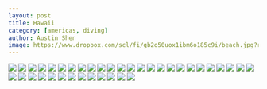 ```yaml
---
layout: post
title: Hawaii
category: [americas, diving]
author: Austin Shen
image: https://www.dropbox.com/scl/fi/gb2o50uox1ibm6o185c9i/beach.jpg?rlkey=o4491ofnzqtkbj9w7xgggi78e&raw=1
---
```


<div class='gallery' style='align-items: center'>
  <img src='https://www.dropbox.com/scl/fi/e6q7meh3cpinh9tg5195y/endemic-fish.jpg?rlkey=1b7i5mom3zg1a6xp6aui6qvmu&raw=1'>
  <img src='https://www.dropbox.com/scl/fi/7ofu07xoc4gfqiyqkqayl/bridge.jpg?rlkey=tu0eg6r1vug8uc9j8qjx1jk25&raw=1'>
  <img src='https://www.dropbox.com/scl/fi/9zbmljj9uj4t0ze4p0r4l/cafe.jpg?rlkey=1egt4a71wnkh54kggm4vra043&raw=1'>
  <img src='https://www.dropbox.com/scl/fi/b3ta6ewdstkkyj1bg9kd7/chocolate.pod.jpg?rlkey=gcfjemuh7a1534mh2u904oiuv&raw=1'>
  <img src='https://www.dropbox.com/scl/fi/bwa4ea350917om3qeyubw/cliff.jpg?rlkey=jpen7ljor7klrytvlh0lizqsv&raw=1'>
  <img src='https://www.dropbox.com/scl/fi/9hoz4uvo0nz1vmgcvcrgz/cliffside.jpg?rlkey=b54nsn20p1w5xxgy7udocfh64&raw=1'>
  <img src='https://www.dropbox.com/scl/fi/3j3hnitoyy28khjkc6umr/clouds.jpg?rlkey=ryjzdlffmdoqbiteimwubrmn3&raw=1'>
  <img src='https://www.dropbox.com/scl/fi/awj1rvtc3wf8rcsj1rmdf/edge.jpg?rlkey=f4iva7ksgbl7mraponsgmll1o&raw=1'>
  <img src='https://www.dropbox.com/scl/fi/uk4bmkie4b2w2lpxropxn/freckled.snake.eel.jpg?rlkey=1ed5mqf59gkk1184vywoeu5nn&raw=1'>
  <img src='https://www.dropbox.com/scl/fi/cvp8c1dz5y196nh3c5nh1/freediving.jpg?rlkey=8r6z9653i97soh02av6gnv3h2&raw=1'>
  <img src='https://www.dropbox.com/scl/fi/lblpnr2tjhwnz40hou044/friends.jpg?rlkey=4kcnhbhwr64ca6lg164sy6boo&raw=1'>
  <img src='https://www.dropbox.com/scl/fi/maolxk2olzretx4trz09l/friends.waterfall.jpg?rlkey=ojogenj3kn1qdtxegor9o1u57&raw=1'>
  <img src='https://www.dropbox.com/scl/fi/ngv0fa5trd5dqtu9io761/IMG_3810.jpg?rlkey=gy55tcdnltm7lcks9zidq7105&raw=1'>
  <img src='https://www.dropbox.com/scl/fi/5kxfmjc471djsoqam8v0l/IMG_3881.jpg?rlkey=i69vmttyre0trxgc4ncn9515u&raw=1'>
  <img src='https://www.dropbox.com/scl/fi/apabl482ck5xjpo24b7f8/IMG_4027.jpg?rlkey=fchualkswu7hyvpwzwh5xbxy6&raw=1'>
  <img src='https://www.dropbox.com/scl/fi/sinxb7dff7089gtcw6osp/jerry.bridge.jpg?rlkey=2fse1lzwoq568cvwqs8t8gxb9&raw=1'>
  <img src='https://www.dropbox.com/scl/fi/o52tgfc9gz8qknimptvxn/kauai.jpg?rlkey=sl2wdzg5rriytak9j47rihbk3&raw=1'>
  <img src='https://www.dropbox.com/scl/fi/f23dkends6rxtapnpstip/lazy.turtle.jpg?rlkey=sxvpju4h80t17r5v4j0rdkj75&raw=1'>
  <img src='https://www.dropbox.com/scl/fi/h8sq5negj11hli01swj1q/manta.belly.jpg?rlkey=li0srd7gy0is2rrb2oilxb06p&raw=1'>
  <img src='https://www.dropbox.com/scl/fi/bwr6wyyylz1kcwqcggld8/manta.close.jpg?rlkey=0ppc81v65dyuz3dcpfc4mb248&raw=1'>
  <img src='https://www.dropbox.com/scl/fi/medt928527unvz80rkqp1/manta.pair.jpg?rlkey=5oergmgbu2rfzp5q8hfojydjt&raw=1'>
  <img src='https://www.dropbox.com/scl/fi/hz3p7hbzwku08iixdz1vp/maui.drive.jpg?rlkey=uefgqbc8bwn869jcl1oh3pc5e&raw=1'>
  <img src='https://www.dropbox.com/scl/fi/73emlfw6hpmrvewcz55og/mauna.kea.jpg?rlkey=8iyao69wjuf7wvbqv4rg1ztm0&raw=1'>
  <img src='https://www.dropbox.com/scl/fi/6nwahuolv63b6jf5zejnt/night.dive.jpg?rlkey=ckjy7ty5k5ymwbooghlxnauxd&raw=1'>
  <img src='https://www.dropbox.com/scl/fi/00py7q8vtp0j4bew4n1xp/night.sky.jpg?rlkey=ehw0v9oxh44oi9x35h9tomw9j&raw=1'>
  <img src='https://www.dropbox.com/scl/fi/7uadzcja5c5onbipdwblp/pilot-whales.JPG?rlkey=vg46u4bhb9s9rdxsxnd8s82xj&raw=1'>
  <img src='https://www.dropbox.com/scl/fi/zu0hzzlcad50pjx7a3zll/seal.jpg?rlkey=pp14z30urwc4losvnkawr593x&raw=1'>
  <img src='https://www.dropbox.com/scl/fi/xmvqcbzrufc5xut7vq13o/seal.maui.jpg?rlkey=bgn3wr04pn1c1nlla3zm99664&raw=1'>
  <img src='https://www.dropbox.com/scl/fi/lgoockzx5ur3ce6wp27kx/slow.jpg?rlkey=a3fofkzshwq9poco479xys1kw&raw=1'>
  <img src='https://www.dropbox.com/scl/fi/3rqhndoiuxuf2i1ziyogu/spinner.dolphins.jpg?rlkey=p3rz8hp2fetiqpffyadn4cdtt&raw=1'>
  <img src='https://www.dropbox.com/scl/fi/1znf0s6ohzq3xy6t5nxqc/taf.jer.jpg?rlkey=plljjc3a4wbe61v40zqzyzlv7&raw=1'>
  <img src='https://www.dropbox.com/scl/fi/mfammyi74xoxwk0eav36m/the.island.jpg?rlkey=54qwcmzddav6oh6m23x29k7yk&raw=1'>
  <img src='https://www.dropbox.com/scl/fi/zs1go3bqexjn7obmdsesv/tori.greg.jpg?rlkey=npwcj12j8hxmj9kbn30kyptm1&raw=1'>
  <img src='https://www.dropbox.com/scl/fi/fo6qkj4iyofst1nqb52qq/tree.jpg?rlkey=wnbshu5hcsblo9kj8dc33437y&raw=1'>
  <img src='https://www.dropbox.com/scl/fi/u7ct1lto2kga8pgbrxzqt/turtle.jpg?rlkey=rsb1tibp97rb8utd7rnlapg80&raw=1'>
  <img src='https://www.dropbox.com/scl/fi/4ynlon1idycya9oyrs7f4/valley.JPG?rlkey=rk0on9psn3jhskfntbi8mlgnv&raw=1'>
  <img src='https://www.dropbox.com/scl/fi/2i42c1np60nwy95jvhvrc/volcano.jpg?rlkey=rri2yakwxrjlbpnvtm6gby6ww&raw=1'>
  <img src='https://www.dropbox.com/scl/fi/vz34aynn3qomn4jvgkl4i/volcano.p2.jpg?rlkey=9eb3d5ml06e0q8sp1oftsjn79&raw=1'>
</div>